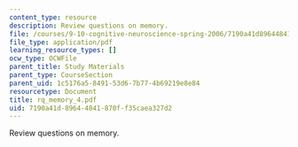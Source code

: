 ```yaml
---
content_type: resource
description: Review questions on memory.
file: /courses/9-10-cognitive-neuroscience-spring-2006/7190a41d89644841870ff35caea327d2_rq_memory_4.pdf
file_type: application/pdf
learning_resource_types: []
ocw_type: OCWFile
parent_title: Study Materials
parent_type: CourseSection
parent_uid: 1c5176a5-8491-53d6-7b77-4b69219e8e84
resourcetype: Document
title: rq_memory_4.pdf
uid: 7190a41d-8964-4841-870f-f35caea327d2
---
```

Review questions on memory.

